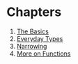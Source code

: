 # Chapters

1. [The Basics](docs/basics.md)
2. [Everyday Types](docs/everyday_types.md)
3. [Narrowing](docs/narrowing.md)
4. [More on Functions](docs/more_on_functions.md)
